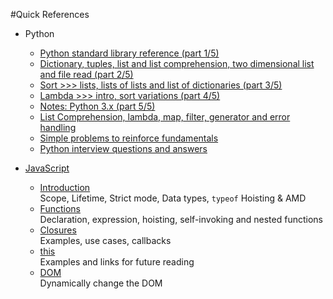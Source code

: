 #Quick References


* Python  
  * [Python standard library reference (part 1/5)](https://github.com/harishvc/challenges/blob/master/python-intro.py)  
  * [Dictionary, tuples, list and list comprehension, two dimensional list and file read (part 2/5)](https://github.com/harishvc/challenges/blob/master/python-intro2.py)  
  * [Sort >>> lists, lists of lists and list of dictionaries (part 3/5)](https://github.com/harishvc/challenges/blob/master/python-intro3.py)  
  * [Lambda >>> intro, sort variations (part 4/5)](https://github.com/harishvc/challenges/blob/master/lambda.py)  
  * [Notes: Python 3.x (part 5/5)](https://github.com/harishvc/challenges/blob/master/python-intro4.py)  
  * [List Comprehension, lambda, map, filter, generator and error handling](https://github.com/harishvc/quick-references/blob/master/python3/python-intro-6.md)
  * [Simple problems to reinforce fundamentals](https://github.com/harishvc/quick-references/blob/master/python3/python-intro-7.md)
  * [Python interview questions and answers](http://www.ilian.io/python-interview-question-and-answers/)  


* [JavaScript](https://github.com/harishvc/quick-references/tree/master/javascript)  
  * [Introduction](https://github.com/harishvc/quick-references/blob/master/javascript/javascript-intro-part1.md)  
    Scope, Lifetime, Strict mode, Data types, `typeof` Hoisting &amp; AMD
  * [Functions](https://github.com/harishvc/quick-references/blob/master/javascript/javascript-functions-part2.md)  
    Declaration, expression, hoisting, self-invoking and nested functions
  * [Closures](https://github.com/harishvc/quick-references/blob/master/javascript/javascript-closures-part3.md)  
    Examples, use cases, callbacks
  * [this](https://github.com/harishvc/quick-references/blob/master/javascript/javascript-this-part4.md)  
    Examples and links for future reading  
  * [DOM](https://github.com/harishvc/quick-references/blob/master/javascript/javascript-dom-manipulate-part5.md)    
    Dynamically change the DOM
